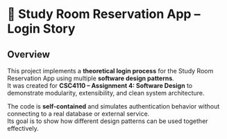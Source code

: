 # 🧭 Study Room Reservation App – Login Story

## Overview
This project implements a **theoretical login process** for the Study Room Reservation App using multiple **software design patterns**.  
It was created for **CSC4110 – Assignment 4: Software Design** to demonstrate modularity, extensibility, and clean system architecture.

The code is **self-contained** and simulates authentication behavior without connecting to a real database or external service.  
Its goal is to show how different design patterns can be used together effectively.

